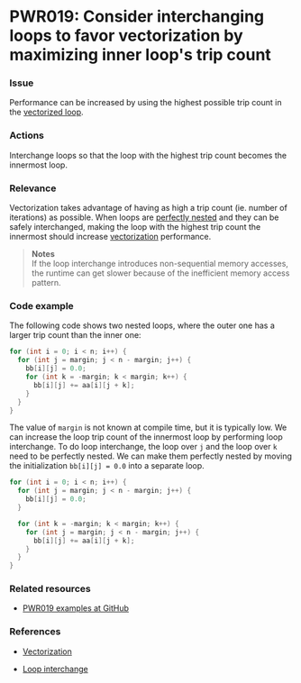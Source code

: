 # PWR019: Consider interchanging loops to favor vectorization by maximizing inner loop's trip count

### Issue

Performance can be increased by using the highest possible trip count in the
[vectorized loop](/Glossary/Vectorization.md).

### Actions

Interchange loops so that the loop with the highest trip count becomes the
innermost loop.

### Relevance

Vectorization takes advantage of having as high a trip count (ie. number of
iterations) as possible. When loops are
[perfectly nested](/Glossary/Perfect-loop-nesting.md) and they can be safely
interchanged, making the loop with the highest trip count the innermost should
increase [vectorization](/Glossary/Vectorization.md) performance.

>**Notes**<br>
>If the loop interchange introduces non-sequential memory accesses, the runtime
>can get slower because of the inefficient memory access pattern.

### Code example

The following code shows two nested loops, where the outer one has a larger trip
count than the inner one:

```c
for (int i = 0; i < n; i++) {
  for (int j = margin; j < n - margin; j++) {
    bb[i][j] = 0.0;
    for (int k = -margin; k < margin; k++) {
      bb[i][j] += aa[i][j + k];
    }
  }
}
```

The value of `margin` is not known at compile time, but it is typically low. We
can increase the loop trip count of the innermost loop by performing loop
interchange. To do loop interchange, the loop over `j` and the loop over `k`
need to be perfectly nested. We can make them perfectly nested by moving the
initialization `bb[i][j] = 0.0` into a separate loop.

```c
for (int i = 0; i < n; i++) {
  for (int j = margin; j < n - margin; j++) {
    bb[i][j] = 0.0;
  }

  for (int k = -margin; k < margin; k++) {
    for (int j = margin; j < n - margin; j++) {
      bb[i][j] += aa[i][j + k];
    }
  }
}
```

### Related resources

* [PWR019 examples at GitHub](/Checks/PWR019)

### References

* [Vectorization](/Glossary/Vectorization.md)

* [Loop interchange](/Glossary/Loop-interchange.md)
